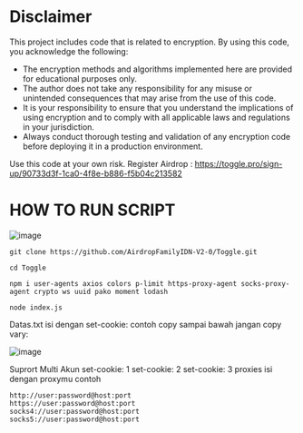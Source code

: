# Disclaimer

This project includes code that is related to encryption. By using this code, you acknowledge the following:

- The encryption methods and algorithms implemented here are provided for educational purposes only. 
- The author does not take any responsibility for any misuse or unintended consequences that may arise from the use of this code.
- It is your responsibility to ensure that you understand the implications of using encryption and to comply with all applicable laws and regulations in your jurisdiction.
- Always conduct thorough testing and validation of any encryption code before deploying it in a production environment.

Use this code at your own risk.
Register Airdrop : https://toggle.pro/sign-up/90733d3f-1ca0-4f8e-b886-f5b04c213582
# HOW TO RUN SCRIPT 
![image](https://github.com/user-attachments/assets/629f3350-f32f-411b-bba0-669590295e98)

```
git clone https://github.com/AirdropFamilyIDN-V2-0/Toggle.git
```
```
cd Toggle
```
```
npm i user-agents axios colors p-limit https-proxy-agent socks-proxy-agent crypto ws uuid pako moment lodash
```
```
node index.js
```

Datas.txt isi dengan set-cookie: contoh copy sampai bawah jangan copy vary:

![image](https://github.com/user-attachments/assets/9279ef3e-16cd-498c-90fe-52415687fbab) 

Suprort Multi Akun 
set-cookie: 1
set-cookie: 2
set-cookie: 3
proxies isi dengan proxymu contoh 
```
http://user:password@host:port
https://user:password@host:port
socks4://user:password@host:port
socks5://user:password@host:port
```
